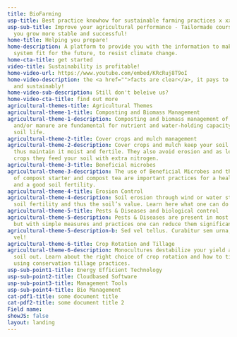 ```yaml
---
title: BioFarming
usp-title: Best practice knowhow for sustainable farming practices x xxx
usp-sub-title: Improve your agricultural performance - Tailormade courses to help
  you grow more stable and successful!
home-title: Helping you prepare!
home-description: A platform to provide you with the information to make your farming
  system fit for the future, to resist climate change.
home-cta-title: get started
video-title: Sustainability is profitable!
home-video-url: https://www.youtube.com/embed/KRcRuj8T9oI
home-video-description: the <a href="">facts are clear</a>, it pays to grow biologically
  and sustainably!
home-video-sub-description: Still don't beleive us?
home-video-cta-title: find out more
agricultural-themes-title: Agricultural Themes
agricultural-theme-1-title: Composting and Biomass Management
agricultural-theme-1-description: Composting and biomass management of crop residues
  and/or manure are fundamental for nutrient and water-holding capacity and a healthy
  soil life.
agricultural-theme-2-title: Cover crops and mulch management
agricultural-theme-2-description: Cover crops and mulch keep your soil covered and
  thus maintain it moist and fertile. They also avoid erosion and as leguminous cover
  crops they feed your soil with extra nitrogen.
agricultural-theme-3-title: Beneficial microbes
agricultural-theme-3-description: The use of Beneficial Microbes and the production
  of compost starter and compost tea are important practices for a healthy soil life
  and a good soil fertility.
agricultural-theme-4-title: Erosion Control
agricultural-theme-4-description: Soil erosion through wind or water strongly degrades
  soil fertility and thus the soil’s value. Learn here what one can do about it.<br/><br/>
agricultural-theme-5-title: Pests & Diseases and biological control
agricultural-theme-5-description: Pests & Diseases are present in most farms worldwide,
  but with simple measures and practices one can reduce them significantly.<br/><br/>
agricultural-theme-5-description-b: Sed vel tellus. Curabitur sem urna, consequat
  vel!
agricultural-theme-6-title: Crop Rotation and Tillage
agricultural-theme-6-description: Monocultures destabilize your yield and leach your
  soil out. Learn about the right choice of crop rotation and how to till the soil
  using conservation tillage practices.
usp-sub-point1-title: Energy Efficient Technology
usp-sub-point2-title: Cloudbased Software
usp-sub-point3-title: Management Tools
usp-sub-point4-title: Bio Management
cat-pdf1-title: some document title
cat-pdf2-title: some document title 2
Field name: 
showJS: false
layout: landing
---
```


